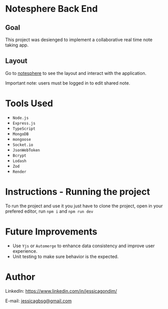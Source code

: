 # Notesphere Back End
 
## Goal

This project was desienged to implement a collaborative real time note taking app.


## Layout

Go to [notesphere](https://fenotesphere.vercel.app/) to see the layout and interact with the application. 

Important note: users must be logged in to edit shared note.

# Tools Used

* ``Node.js``
* ``Express.js``
* ``TypeScript`` 
* ``MongoDB``
* ``mongoose``
* ``Socket.io``
* ``JsonWebToken``
* ``Bcrypt``
* ``Lodash``
* ``Zod``
* ``Render``

# Instructions - Running the project

To run the project and use it you just have to clone the project, open in your prefered editor, run `npm i` and `npm run dev` 

# Future Improvements
- Use `Yjs` or `Automerge` to enhance data consistency and improve user experience.
- Unit testing to make sure behavior is the expected.
  

# Author
LinkedIn:
https://www.linkedin.com/in/jessicagondim/

E-mail:
jessicagbsg@gmail.com
